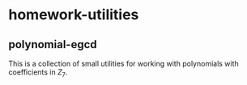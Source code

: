# homework-utilities

## polynomial-egcd

This is a collection of small utilities for working with polynomials with coefficients in $Z_7$.
